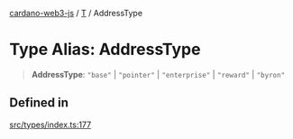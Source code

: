 [cardano-web3-js](../../../index.md) / [T](../index.md) / AddressType

# Type Alias: AddressType

> **AddressType**: `"base"` \| `"pointer"` \| `"enterprise"` \| `"reward"` \| `"byron"`

## Defined in

[src/types/index.ts:177](https://github.com/xray-network/cardano-web3-js/blob/0efa60054f9e70c553f4bc789b93f1afba32576f/src/types/index.ts#L177)
